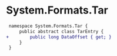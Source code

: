 # System.Formats.Tar

``` diff
 namespace System.Formats.Tar {
     public abstract class TarEntry {
+        public long DataOffset { get; }
     }
 }
```
